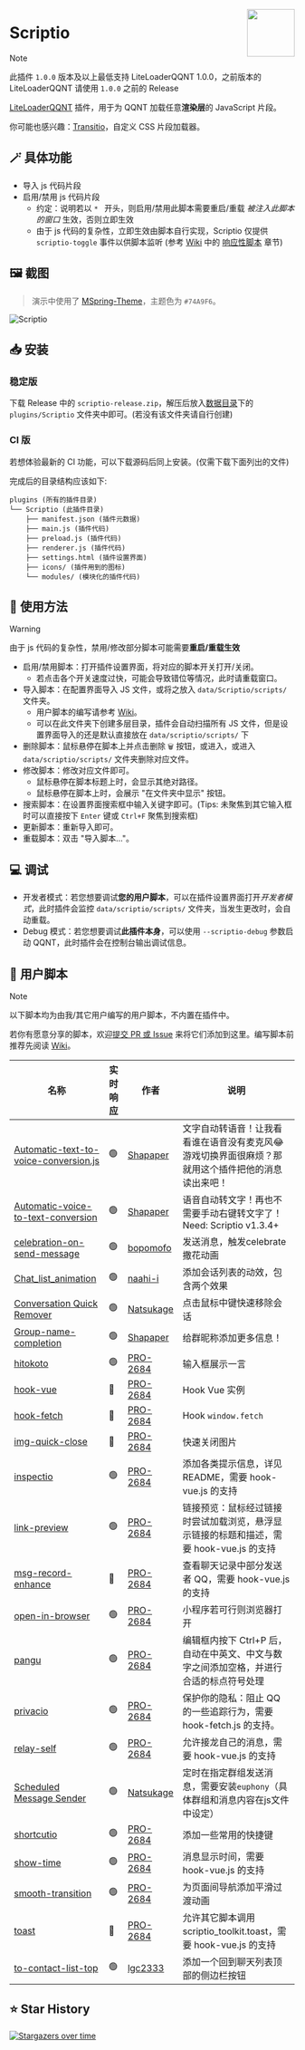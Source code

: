 <img src="./icons/icon.svg" align="right" style="width: 6em; height: 6em;"></img>

# Scriptio

> [!NOTE]
> 此插件 `1.0.0` 版本及以上最低支持 LiteLoaderQQNT 1.0.0，之前版本的 LiteLoaderQQNT 请使用 `1.0.0` 之前的 Release

[LiteLoaderQQNT](https://github.com/mo-jinran/LiteLoaderQQNT) 插件，用于为 QQNT 加载任意**渲染层**的 JavaScript 片段。

你可能也感兴趣：[Transitio](https://github.com/PRO-2684/transitio)，自定义 CSS 片段加载器。

## 🪄 具体功能

- 导入 js 代码片段
- 启用/禁用 js 代码片段
    - 约定：说明若以 `* ` 开头，则启用/禁用此脚本需要重启/重载 *被注入此脚本的窗口* 生效，否则立即生效
    - 由于 js 代码的复杂性，立即生效由脚本自行实现，Scriptio 仅提供 `scriptio-toggle` 事件以供脚本监听 (参考 [Wiki](https://github.com/PRO-2684/Scriptio/wiki) 中的 [响应性脚本](https://github.com/PRO-2684/Scriptio/wiki/%E7%94%A8%E6%88%B7%E8%84%9A%E6%9C%AC%E5%BC%80%E5%8F%91#%E5%93%8D%E5%BA%94%E6%80%A7%E8%84%9A%E6%9C%AC) 章节)

## 🖼️ 截图

> 演示中使用了 [MSpring-Theme](https://github.com/MUKAPP/LiteLoaderQQNT-MSpring-Theme)，主题色为 `#74A9F6`。

![Scriptio](./attachments/settings.jpg)

## 📥 安装
### 稳定版

下载 Release 中的 `scriptio-release.zip`，解压后放入[数据目录](https://github.com/mo-jinran/LiteLoaderQQNT-Plugin-Template/wiki/1.%E4%BA%86%E8%A7%A3%E6%95%B0%E6%8D%AE%E7%9B%AE%E5%BD%95%E7%BB%93%E6%9E%84#liteloader%E7%9A%84%E6%95%B0%E6%8D%AE%E7%9B%AE%E5%BD%95)下的 `plugins/Scriptio` 文件夹中即可。(若没有该文件夹请自行创建)

### CI 版

若想体验最新的 CI 功能，可以下载源码后同上安装。(仅需下载下面列出的文件)

完成后的目录结构应该如下:

```
plugins (所有的插件目录)
└── Scriptio (此插件目录)
    ├── manifest.json (插件元数据)
    ├── main.js (插件代码)
    ├── preload.js (插件代码)
    ├── renderer.js (插件代码)
    ├── settings.html (插件设置界面)
    ├── icons/ (插件用到的图标)
    └── modules/ (模块化的插件代码)
```

## 🤔 使用方法

> [!WARNING]
> 由于 js 代码的复杂性，禁用/修改部分脚本可能需要**重启/重载生效**

- 启用/禁用脚本：打开插件设置界面，将对应的脚本开关打开/关闭。
    - 若点击各个开关速度过快，可能会导致错位等情况，此时请重载窗口。
- 导入脚本：在配置界面导入 JS 文件，或将之放入 `data/Scriptio/scripts/` 文件夹。
    - 用户脚本的编写请参考 [Wiki](https://github.com/PRO-2684/Scriptio/wiki)。
    - 可以在此文件夹下创建多层目录，插件会自动扫描所有 JS 文件，但是设置界面导入的还是默认直接放在 `data/scriptio/scripts/` 下
- 删除脚本：鼠标悬停在脚本上并点击删除 `🗑️` 按钮，或进入，或进入 `data/scriptio/scripts/` 文件夹删除对应文件。
- 修改脚本：修改对应文件即可。
    - 鼠标悬停在脚本标题上时，会显示其绝对路径。
    - 鼠标悬停在脚本上时，会展示 "在文件夹中显示" 按钮。
- 搜索脚本：在设置界面搜索框中输入关键字即可。(Tips: 未聚焦到其它输入框时可以直接按下 `Enter` 键或 `Ctrl+F` 聚焦到搜索框)
- 更新脚本：重新导入即可。
- 重载脚本：双击 "导入脚本..."。

## 💻 调试

- 开发者模式：若您想要调试**您的用户脚本**，可以在插件设置界面打开*开发者模式*，此时插件会监控 `data/scriptio/scripts/` 文件夹，当发生更改时，会自动重载。
- Debug 模式：若您想要调试**此插件本身**，可以使用 `--scriptio-debug` 参数启动 QQNT，此时插件会在控制台输出调试信息。

## 📜 用户脚本

> [!NOTE]
> 以下脚本均为由我/其它用户编写的用户脚本，不内置在插件中。
>
> 若你有愿意分享的脚本，欢迎[提交 PR 或 Issue](https://github.com/PRO-2684/Scriptio/issues/1) 来将它们添加到这里。编写脚本前推荐先阅读 [Wiki](https://github.com/PRO-2684/Scriptio/wiki)。

| 名称 | 实时响应 | 作者 | 说明 |
| --- | --- | --- | --- |
| [Automatic-text-to-voice-conversion.js](https://github.com/Shapaper233/Shapaper-Scriptio-user-scripts/#Automatic-text-to-voice-conversion) | 🟢 | [Shapaper](https://github.com/Shapaper233) | 文字自动转语音！让我看看谁在语音没有麦克风😂游戏切换界面很麻烦？那就用这个插件把他的消息读出来吧！|
| [Automatic-voice-to-text-conversion](https://github.com/Shapaper233/Shapaper-Scriptio-user-scripts/#Automatic-voice-to-text-conversion) | 🟢 | [Shapaper](https://github.com/Shapaper233) | 语音自动转文字！再也不需要手动右键转文字了！Need: Scriptio v1.3.4+|
|[celebration-on-send-message](https://github.com/Aboceder/Easy-Scriptio-Script/blob/main/celebration-on-send-message.js)| 🟢 |[bopomofo](https://github.com/Aboceder/Easy-Scriptio-Script)|发送消息，触发celebrate撒花动画|
| [Chat_list_animation](https://github.com/naahi-i/LiteLoaderQQNT--Scriptio--Chat_list_animation) | 🟢 | [naahi-i](https://github.com/naahi-i) | 添加会话列表的动效，包含两个效果 |
| [Conversation Quick Remover](https://github.com/Natsukage/Scriptio-user-scripts/blob/main/ConversationQuickRemover.js) | 🟢 | [Natsukage](https://github.com/Natsukage/) | 点击鼠标中键快速移除会话 |
| [Group-name-completion](https://github.com/Shapaper233/Shapaper-Scriptio-user-scripts/#Group-name-completion) | 🟢 | [Shapaper](https://github.com/Shapaper233) | 给群昵称添加更多信息！ |
| [hitokoto](https://github.com/PRO-2684/Scriptio-user-scripts/#hitokoto) | 🟢 | [PRO-2684](https://github.com/PRO-2684) | 输入框展示一言 |
| [hook-vue](https://github.com/PRO-2684/Scriptio-user-scripts/#hook-vue) | 🔴 | [PRO-2684](https://github.com/PRO-2684) | Hook Vue 实例 |
| [hook-fetch](https://github.com/PRO-2684/Scriptio-user-scripts/#hook-fetch) | 🔴 | [PRO-2684](https://github.com/PRO-2684) | Hook `window.fetch` |
| [img-quick-close](https://github.com/PRO-2684/Scriptio-user-scripts/#img-quick-close) | 🔴 | [PRO-2684](https://github.com/PRO-2684) | 快速关闭图片 |
| [inspectio](https://github.com/PRO-2684/Scriptio-user-scripts/#inspectio) | 🟢 | [PRO-2684](https://github.com/PRO-2684) | 添加各类提示信息，详见 README，需要 hook-vue.js 的支持 |
| [link-preview](https://github.com/PRO-2684/Scriptio-user-scripts/#link-preview) | 🟢 | [PRO-2684](https://github.com/PRO-2684) | 链接预览：鼠标经过链接时尝试加载浏览，悬浮显示链接的标题和描述，需要 hook-vue.js 的支持 |
| [msg-record-enhance](https://github.com/PRO-2684/Scriptio-user-scripts/#msg-record-enhance) | 🔴 | [PRO-2684](https://github.com/PRO-2684) | 查看聊天记录中部分发送者 QQ，需要 hook-vue.js 的支持 |
| [open-in-browser](https://github.com/PRO-2684/Scriptio-user-scripts/#open-in-browser) | 🟢 | [PRO-2684](https://github.com/PRO-2684) | 小程序若可行则浏览器打开 |
| [pangu](https://github.com/PRO-2684/Scriptio-user-scripts/#pangu) | 🟢 | [PRO-2684](https://github.com/PRO-2684) | 编辑框内按下 Ctrl+P 后，自动在中英文、中文与数字之间添加空格，并进行合适的标点符号处理 |
| [privacio](https://github.com/PRO-2684/Scriptio-user-scripts/#privacio) | 🟢 | [PRO-2684](https://github.com/PRO-2684) | 保护你的隐私：阻止 QQ 的一些追踪行为，需要 hook-fetch.js 的支持。 |
| [relay-self](https://github.com/PRO-2684/Scriptio-user-scripts/#relay-self) | 🟢 | [PRO-2684](https://github.com/PRO-2684) | 允许接龙自己的消息，需要 hook-vue.js 的支持 |
| [Scheduled Message Sender](https://github.com/Natsukage/Scriptio-user-scripts/blob/main/ScheduledMessageSender.js) | 🟢 | [Natsukage](https://github.com/Natsukage/) | 定时在指定群组发送消息，需要安装`euphony`（具体群组和消息内容在js文件中设定） |
| [shortcutio](https://github.com/PRO-2684/Scriptio-user-scripts/#shortcutio) | 🟢 | [PRO-2684](https://github.com/PRO-2684) | 添加一些常用的快捷键 |
| [show-time](https://github.com/PRO-2684/Scriptio-user-scripts/#show-time) | 🟢 | [PRO-2684](https://github.com/PRO-2684) | 消息显示时间，需要 hook-vue.js 的支持 |
| [smooth-transition](https://github.com/PRO-2684/Scriptio-user-scripts/#smooth-transition) | 🟢 | [PRO-2684](https://github.com/PRO-2684) | 为页面间导航添加平滑过渡动画 |
| [toast](https://github.com/PRO-2684/Scriptio-user-scripts/#toast) | 🔴 | [PRO-2684](https://github.com/PRO-2684) | 允许其它脚本调用 scriptio_toolkit.toast，需要 hook-vue.js 的支持 |
| [to-contact-list-top](https://github.com/lgc2333/ScriptioScripts/tree/main/to-contact-list-top#tocontactlisttop) | 🟢 | [lgc2333](https://github.com/lgc2333) | 添加一个回到聊天列表顶部的侧边栏按钮 |

## ⭐ Star History

[![Stargazers over time](https://starchart.cc/PRO-2684/Scriptio.svg?variant=adaptive)](https://starchart.cc/PRO-2684/Scriptio)
